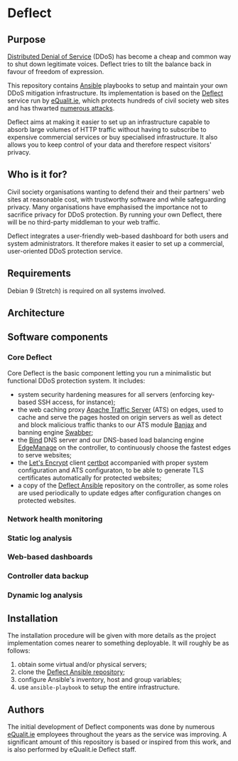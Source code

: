 # Deflect

## Purpose

[Distributed Denial of
Service](https://en.wikipedia.org/wiki/Denial-of-service_attack#Distributed_attack)
(DDoS) has become a cheap and common way to shut down legitimate voices. Deflect
tries to tilt the balance back in favour of freedom of expression.

This repository contains [Ansible](https://www.ansible.com) playbooks to setup
and maintain your own DDoS mitigation infrastructure. Its implementation is
based on the [Deflect](https://deflect.ca) service run by
[eQualit.ie](https://equalit.ie), which protects hundreds of civil society web
sites and has thwarted [numerous
attacks](https://equalit.ie/deflect-labs-reporting/).

Deflect aims at making it easier to set up an infrastructure capable to absorb
large volumes of HTTP traffic without having to subscribe to expensive
commercial services or buy specialised infrastructure. It also allows you to
keep control of your data and therefore respect visitors' privacy.

## Who is it for?

Civil society organisations wanting to defend their and their partners' web
sites at reasonable cost, with trustworthy software and while safeguarding
privacy. Many organisations have emphasised the importance not to sacrifice
privacy for DDoS protection. By running your own Deflect, there will be no
third-party middleman to your web traffic.

Deflect integrates a user-friendly web-based dashboard for both users and system
administrators. It therefore makes it easier to set up a commercial,
user-oriented DDoS protection service.

## Requirements

Debian 9 (Stretch) is required on all systems involved.

## Architecture

## Software components

### Core Deflect

Core Deflect is the basic component letting you run a minimalistic but
functional DDoS protection system. It includes:

- system security hardening measures for all servers (enforcing key-based SSH
  access, for instance);
- the web caching proxy [Apache Traffic
  Server](https://trafficserver.apache.org/) (ATS) on edges, used to cache and
  serve the pages hosted on origin servers as well as detect and block malicious
  traffic thanks to our ATS module [Banjax](https://github.com/equalitie/banjax)
  and banning engine [Swabber](https://github.com/equalitie/swabber);
- the [Bind](https://www.isc.org/downloads/bind/) DNS server and our DNS-based
  load balancing engine [EdgeManage](https://github.com/equalitie/edgemanage) on
  the controller, to continuously choose the fastest edges to serve websites;
- the [Let's Encrypt](https://letsencrypt.org/) client
  [certbot](https://certbot.eff.org/) accompanied with proper system
  configuration and ATS configuraton, to be able to generate TLS certificates
  automatically for protected websites;
- a copy of the [Deflect Ansible](https://github.com/equalitie/deflect)
  repository on the controller, as some roles are used periodically to update
  edges after configuration changes on protected websites.

### Network health monitoring

### Static log analysis

### Web-based dashboards

### Controller data backup

### Dynamic log analysis

## Installation

The installation procedure will be given with more details as the project
implementation comes nearer to something deployable. It will roughly be as
follows:

1. obtain some virtual and/or physical servers;
2. clone the [Deflect Ansible repository](https://github.com/equalitie/deflect);
3. configure Ansible's inventory, host and group variables;
4. use `ansible-playbook` to setup the entire infrastructure.

## Authors

The initial development of Deflect components was done by numerous
[eQualit.ie](https://equalit.ie) employees throughout the years as the service
was improving. A significant amount of this repository is based or inspired from
this work, and is also performed by eQualit.ie Deflect staff.
